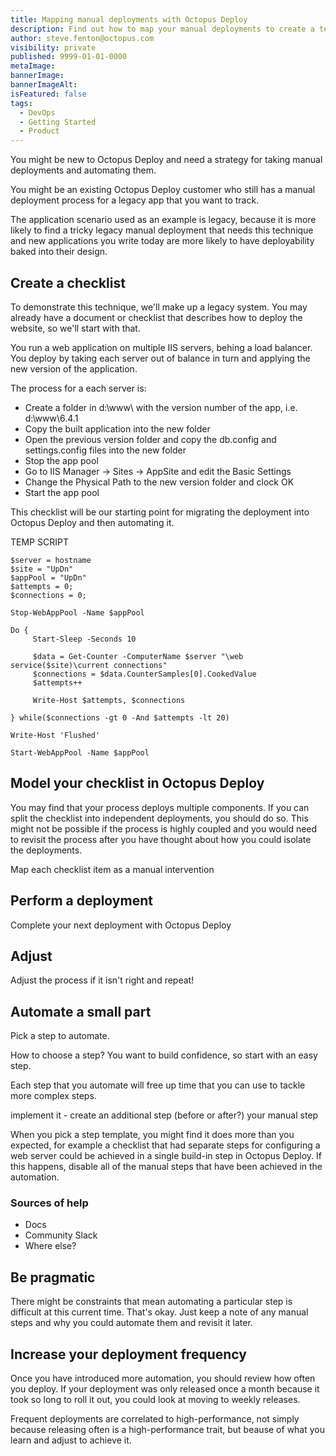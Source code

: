 ```yaml
---
title: Mapping manual deployments with Octopus Deploy
description: Find out how to map your manual deployments to create a template that helps you start your automation journey.
author: steve.fenton@octopus.com
visibility: private
published: 9999-01-01-0000
metaImage: 
bannerImage: 
bannerImageAlt: 
isFeatured: false
tags: 
  - DevOps
  - Getting Started
  - Product
---
```


You might be new to Octopus Deploy and need a strategy for taking manual deployments and automating them.

You might be an existing Octopus Deploy customer who still has a manual deployment process for a legacy app that you want to track.

The application scenario used as an example is legacy, because it is more likely to find a tricky legacy manual deployment that needs this technique and new applications you write today are more likely to have deployability baked into their design.

## Create a checklist

To demonstrate this technique, we'll make up a legacy system. You may already have a document or checklist that describes how to deploy the website, so we'll start with that.

You run a web application on multiple IIS servers, behing a load balancer. You deploy by taking each server out of balance in turn and applying the new version of the application.

The process for a each server is:

- Create a folder in d:\www\ with the version number of the app, i.e. d:\www\6.4.1
- Copy the built application into the new folder
- Open the previous version folder and copy the db.config and settings.config files into the new folder
- Stop the app pool
- Go to IIS Manager -> Sites -> AppSite and edit the Basic Settings
- Change the Physical Path to the new version folder and clock OK
- Start the app pool

This checklist will be our starting point for migrating the deployment into Octopus Deploy and then automating it.

TEMP SCRIPT

```
$server = hostname
$site = "UpDn"
$appPool = "UpDn"
$attempts = 0;
$connections = 0;

Stop-WebAppPool -Name $appPool

Do {
     Start-Sleep -Seconds 10
     
     $data = Get-Counter -ComputerName $server "\web service($site)\current connections"
     $connections = $data.CounterSamples[0].CookedValue
     $attempts++

     Write-Host $attempts, $connections
    
} while($connections -gt 0 -And $attempts -lt 20)

Write-Host 'Flushed'

Start-WebAppPool -Name $appPool
```


## Model your checklist in Octopus Deploy

You may find that your process deploys multiple components. If you can split the checklist into independent deployments, you should do so. This might not be possible if the process is highly coupled and you would need to revisit the process after you have thought about how you could isolate the deployments.

Map each checklist item as a manual intervention

## Perform a deployment

Complete your next deployment with Octopus Deploy

## Adjust

Adjust the process if it isn't right and repeat!

## Automate a small part

Pick a step to automate.

How to choose a step? You want to build confidence, so start with an easy step.

Each step that you automate will free up time that you can use to tackle more complex steps.

implement it - create an additional step (before or after?) your manual step

When you pick a step template, you might find it does more than you expected, for example a checklist that had separate steps for configuring a web server could be achieved in a single build-in step in Octopus Deploy. If this happens, disable all of the manual steps that have been achieved in the automation.

### Sources of help

- Docs
- Community Slack
- Where else?

## Be pragmatic

There might be constraints that mean automating a particular step is difficult at this current time. That's okay. Just keep a note of any manual steps and why you could automate them and revisit it later.

## Increase your deployment frequency

Once you have introduced more automation, you should review how often you deploy. If your deployment was only released once a month because it took so long to roll it out, you could look at moving to weekly releases.

Frequent deployments are correlated to high-performance, not simply because releasing often is a high-performance trait, but beause of what you learn and adjust to achieve it.

